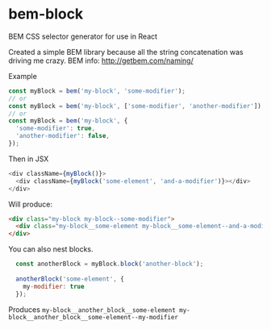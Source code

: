 # bem-block
BEM CSS selector generator for use in React

Created a simple BEM library because all the string concatenation was driving me crazy.
BEM info: http://getbem.com/naming/

Example
```js
const myBlock = bem('my-block', 'some-modifier');
// or
const myBlock = bem('my-block', ['some-modifier', 'another-modifier']);
// or
const myBlock = bem('my-block', {
  'some-modifier': true,
  'another-modifier': false,
});
```
Then in JSX
```js
<div className={myBlock()}>
  <div className={myBlock('some-element', 'and-a-modifier')}></div>
</div>
```
Will produce:
```html
<div class="my-block my-block--some-modifier">
  <div class="my-block__some-element my-block__some-element--and-a-modifier"></div>
</div>
```
You can also nest blocks.
```js
  const anotherBlock = myBlock.block('another-block');
 
  anotherBlock('some-element', {
    my-modifier: true
  });
 ```
Produces `my-block__another_block__some-element my-block__another_block__some-element--my-modifier`
